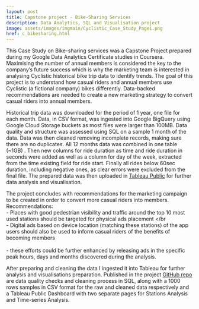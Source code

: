 ```yaml
---
layout: post
title: Capstone project - Bike-Sharing Services
description: Data Analytics, SQL and Visualisation project
image: assets/images/imgmain/Cyclistic_Case_Study_Page1.png
href: c_bikesharing.html
---
```


This Case Study on Bike-sharing services was a Capstone Project prepared during my Google Data Analytics Certificate studies in Coursera. Maximising the number of annual members is considered the key to the company’s future success which is why the marketing team is interested in analysing Cyclistic historical bike trip data to identify trends. The goal of this project is to understand how casual riders and annual members use Cyclistic (a fictional company) bikes differently. Data-backed recommendations are needed to create a new marketing strategy to convert casual riders into annual members.

Historical trip data was downloaded for the period of 1 year, one file for each month. Data, in CSV format, was ingested into Google BigQuery using Google Cloud Storage buckets as most files were larger than 100MB. Data quality and structure was assessed using SQL on a sample 1 month of the data. Data was then cleaned removing incomplete records, making sure there are no duplicates. All 12 months data was combined in one table (~1GB) . Then new columns for ride duration as time and ride duration in seconds were added as well as a column for day of the week, extracted from the time existing field for ride start. Finally all rides below 60sec duration, including negative ones, as clear errors were excluded from the final file. The prepared data was then uploaded in [Tableau Public](https://public.tableau.com/views/CyclisticCaseStudy_17210605199230/CyclisticCaseStudy?:language=en-US&:sid=&:redirect=auth&:display_count=n&:origin=viz_share_link) for further data analysis and visualisation.

The project concludes with recommendations for the marketing campaign to be created in order to convert more casual riders into members. 
Recommendations: 
<br>- Places with good pedestrian visibility and traffic around the top 10 most used stations should be targeted for physical ads placement </br
<br>- Digital ads based on device location (matching these stations) of the app users should also be used to inform casual riders of the benefits of becoming members </br>
<br>- these efforts could be further enhanced by releasing ads in the specific peak hours, days and months discovered during the analysis. </br>

After preparing and cleaning the data I ingested it into Tableau for further analysis and visualisations preparation. Published in the project [GitHub repo](https://github.com/MihaelaBr/Bike-sharing-project) are data quality checks and cleaning process in SQL, along with a 1000 rows samples in CSV format for the raw and cleaned data respectively and a Tableau Public Dashboard with two separate pages for Stations Analysis and Time-series Analysis.

